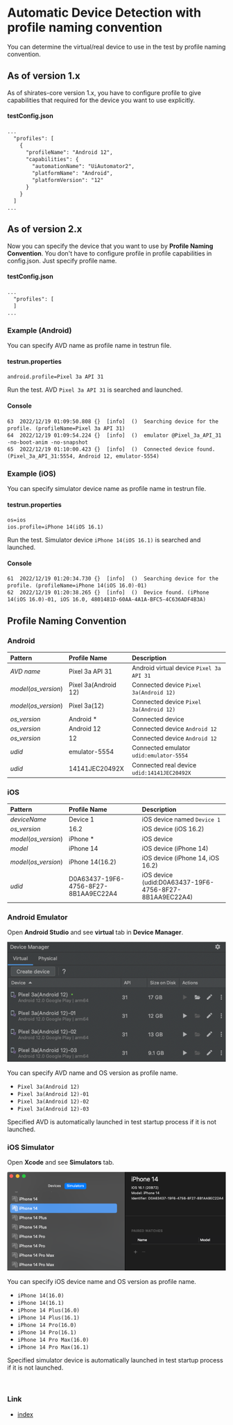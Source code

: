 # Automatic Device Detection with profile naming convention

You can determine the virtual/real device to use in the test by profile naming convention.

## As of version 1.x

As of shirates-core version 1.x, you have to configure profile to give capabilities that required for the
device you want to use explicitly.

#### testConfig.json

```
...
  "profiles": [
    {
      "profileName": "Android 12",
      "capabilities": {
        "automationName": "UiAutomator2",
        "platformName": "Android",
        "platformVersion": "12"
      }
    }
  ]
...  
```

## As of version 2.x

Now you can specify the device that you want to use by **Profile Naming Convention**.
You don't have to configure profile in profile capabilities in config.json. Just specify profile name.

#### testConfig.json

```
...
  "profiles": [
  ]
...  
```

### Example (Android)

You can specify AVD name as profile name in testrun file.

#### testrun.properties

```
android.profile=Pixel 3a API 31
```

Run the test. AVD `Pixel 3a API 31` is searched and launched.

#### Console

```
63	2022/12/19 01:09:50.808	{}	[info]	()	Searching device for the profile. (profileName=Pixel 3a API 31)
64	2022/12/19 01:09:54.224	{}	[info]	()	emulator @Pixel_3a_API_31 -no-boot-anim -no-snapshot
65	2022/12/19 01:10:00.423	{}	[info]	()	Connected device found. (Pixel_3a_API_31:5554, Android 12, emulator-5554)
```

### Example (iOS)

You can specify simulator device name as profile name in testrun file.

#### testrun.properties

```
os=ios
ios.profile=iPhone 14(iOS 16.1)
```

Run the test. Simulator device `iPhone 14(iOS 16.1)` is searched and launched.

#### Console

```
61	2022/12/19 01:20:34.730	{}	[info]	()	Searching device for the profile. (profileName=iPhone 14(iOS 16.0)-01)
62	2022/12/19 01:20:38.265	{}	[info]	()	Device found. (iPhone 14(iOS 16.0)-01, iOS 16.0, 4801481D-60AA-4A1A-BFC5-4C636ADF4B3A)
```

## Profile Naming Convention

### Android

| Pattern               | Profile Name         | Description                                 |
|:----------------------|:---------------------|:--------------------------------------------|
| _AVD name_            | Pixel 3a API 31      | Android virtual device `Pixel 3a API 31`    |
| _model_(_os_version_) | Pixel 3a(Android 12) | Connected device `Pixel 3a(Android 12)`     |
| _model_(_os_version_) | Pixel 3a(12)         | Connected device `Pixel 3a(Android 12)`     |
| _os_version_          | Android *            | Connected device                            |
| _os_version_          | Android 12           | Connected device `Android 12`               |
| _os_version_          | 12                   | Connected device `Android 12`               |
| _udid_                | emulator-5554        | Connected emulator `udid:emulator-5554`     |
| _udid_                | 14141JEC20492X       | Connected real device `udid:14141JEC20492X` |

### iOS

| Pattern               | Profile Name                         | Description                                            |
|:----------------------|:-------------------------------------|:-------------------------------------------------------|
| _deviceName_          | Device 1                             | iOS device named `Device 1`                            |
| _os_version_          | 16.2                                 | iOS device (iOS 16.2)                                  |
| _model_(_os_version_) | iPhone *                             | iOS device                                             |
| _model_               | iPhone 14                            | iOS device (iPhone 14)                                 |
| _model_(_os_version_) | iPhone 14(16.2)                      | iOS device (iPhone 14, iOS 16.2)                       |
| _udid_                | D0A63437-19F6-4756-8F27-8B1AA9EC22A4 | iOS device (udid:D0A63437-19F6-4756-8F27-8B1AA9EC22A4) |

### Android Emulator

Open **Android Studio** and see **virtual** tab in **Device Manager**.

![Device Manager](../_images/device-manager-virtual.png)

You can specify AVD name and OS version as profile name.

- `Pixel 3a(Android 12)`
- `Pixel 3a(Android 12)-01`
- `Pixel 3a(Android 12)-02`
- `Pixel 3a(Android 12)-03`

Specified AVD is automatically launched in test startup process if it is not launched.

### iOS Simulator

Open **Xcode** and see **Simulators** tab.

![Device Manager](../_images/devices-and-simulators.png)

You can specify iOS device name and OS version as profile name.

- `iPhone 14(16.0)`
- `iPhone 14(16.1)`
- `iPhone 14 Plus(16.0)`
- `iPhone 14 Plus(16.1)`
- `iPhone 14 Pro(16.0)`
- `iPhone 14 Pro(16.1)`
- `iPhone 14 Pro Max(16.0)`
- `iPhone 14 Pro Max(16.1)`

Specified simulator device is automatically launched in test startup process if it is not launched.

<br>

### Link

- [index](../../index.md)
